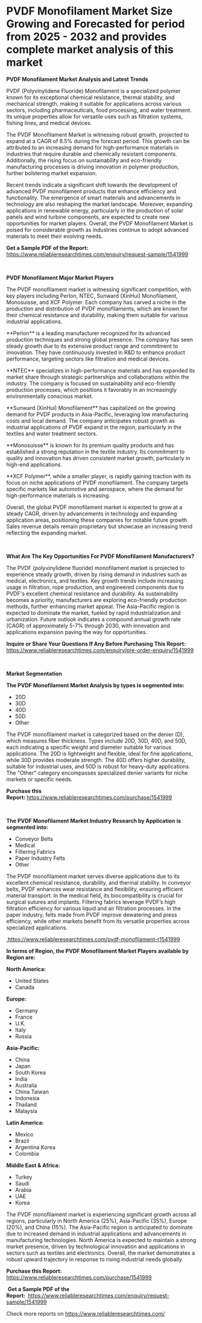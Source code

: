 <p><h1>PVDF Monofilament Market Size Growing and Forecasted for period from 2025 - 2032 and provides complete market analysis of this market</h1></p><p><strong>PVDF Monofilament Market Analysis and Latest Trends</strong></p>
<p><p>PVDF (Polyvinylidene Fluoride) Monofilament is a specialized polymer known for its exceptional chemical resistance, thermal stability, and mechanical strength, making it suitable for applications across various sectors, including pharmaceuticals, food processing, and water treatment. Its unique properties allow for versatile uses such as filtration systems, fishing lines, and medical devices.</p><p>The PVDF Monofilament Market is witnessing robust growth, projected to expand at a CAGR of 8.5% during the forecast period. This growth can be attributed to an increasing demand for high-performance materials in industries that require durable and chemically resistant components. Additionally, the rising focus on sustainability and eco-friendly manufacturing processes is driving innovation in polymer production, further bolstering market expansion.</p><p>Recent trends indicate a significant shift towards the development of advanced PVDF monofilament products that enhance efficiency and functionality. The emergence of smart materials and advancements in technology are also reshaping the market landscape. Moreover, expanding applications in renewable energy, particularly in the production of solar panels and wind turbine components, are expected to create new opportunities for market players. Overall, the PVDF Monofilament Market is poised for considerable growth as industries continue to adopt advanced materials to meet their evolving needs.</p></p>
<p><strong>Get a Sample PDF of the Report:&nbsp;</strong> <a href="https://www.reliableresearchtimes.com/enquiry/request-sample/1541999?utm_campaign=3317&utm_medium=2&utm_source=Github&utm_content=ia&utm_term=01042025&utm_id=pvdf-monofilament">https://www.reliableresearchtimes.com/enquiry/request-sample/1541999</a></p>
<p>&nbsp;</p>
<p><strong>PVDF Monofilament Major Market Players</strong></p>
<p><p>The PVDF monofilament market is witnessing significant competition, with key players including Perlon, NTEC, Sunward (XinHui) Monofilament, Monosuisse, and XCF Polymer. Each company has carved a niche in the production and distribution of PVDF monofilaments, which are known for their chemical resistance and durability, making them suitable for various industrial applications.</p><p>**Perlon** is a leading manufacturer recognized for its advanced production techniques and strong global presence. The company has seen steady growth due to its extensive product range and commitment to innovation. They have continuously invested in R&D to enhance product performance, targeting sectors like filtration and medical devices.</p><p>**NTEC** specializes in high-performance materials and has expanded its market share through strategic partnerships and collaborations within the industry. The company is focused on sustainability and eco-friendly production processes, which positions it favorably in an increasingly environmentally conscious market.</p><p>**Sunward (XinHui) Monofilament** has capitalized on the growing demand for PVDF products in Asia-Pacific, leveraging low manufacturing costs and local demand. The company anticipates robust growth as industrial applications of PVDF expand in the region, particularly in the textiles and water treatment sectors.</p><p>**Monosuisse** is known for its premium quality products and has established a strong reputation in the textile industry. Its commitment to quality and innovation has driven consistent market growth, particularly in high-end applications.</p><p>**XCF Polymer**, while a smaller player, is rapidly gaining traction with its focus on niche applications of PVDF monofilament. The company targets specific markets like automotive and aerospace, where the demand for high-performance materials is increasing.</p><p>Overall, the global PVDF monofilament market is expected to grow at a steady CAGR, driven by advancements in technology and expanding application areas, positioning these companies for notable future growth. Sales revenue details remain proprietary but showcase an increasing trend reflecting the expanding market.</p></p>
<p>&nbsp;</p>
<p><strong>What Are The Key Opportunities For PVDF Monofilament Manufacturers?</strong></p>
<p><p>The PVDF (polyvinylidene fluoride) monofilament market is projected to experience steady growth, driven by rising demand in industries such as medical, electronics, and textiles. Key growth trends include increasing usage in filtration, rope production, and engineered components due to PVDF's excellent chemical resistance and durability. As sustainability becomes a priority, manufacturers are exploring eco-friendly production methods, further enhancing market appeal. The Asia-Pacific region is expected to dominate the market, fueled by rapid industrialization and urbanization. Future outlook indicates a compound annual growth rate (CAGR) of approximately 5-7% through 2030, with innovation and applications expansion paving the way for opportunities.</p></p>
<p><strong>Inquire or Share Your Questions If Any Before Purchasing This Report:</strong> <a href="https://www.reliableresearchtimes.com/enquiry/pre-order-enquiry/1541999?utm_campaign=3317&utm_medium=2&utm_source=Github&utm_content=ia&utm_term=01042025&utm_id=pvdf-monofilament">https://www.reliableresearchtimes.com/enquiry/pre-order-enquiry/1541999</a></p>
<p>&nbsp;</p>
<p><strong>Market Segmentation</strong></p>
<p><strong>The PVDF Monofilament Market Analysis by types is segmented into:</strong></p>
<p><ul><li>20D</li><li>30D</li><li>40D</li><li>50D</li><li>Other</li></ul></p>
<p><p>The PVDF monofilament market is categorized based on the denier (D), which measures fiber thickness. Types include 20D, 30D, 40D, and 50D, each indicating a specific weight and diameter suitable for various applications. The 20D is lightweight and flexible, ideal for fine applications, while 30D provides moderate strength. The 40D offers higher durability, suitable for industrial uses, and 50D is robust for heavy-duty applications. The "Other" category encompasses specialized denier variants for niche markets or specific needs.</p></p>
<p><strong>Purchase this Report:&nbsp;</strong><a href="https://www.reliableresearchtimes.com/purchase/1541999?utm_campaign=3317&utm_medium=2&utm_source=Github&utm_content=ia&utm_term=01042025&utm_id=pvdf-monofilament">https://www.reliableresearchtimes.com/purchase/1541999</a></p>
<p>&nbsp;</p>
<p><strong>The PVDF Monofilament Market Industry Research by Application is segmented into:</strong></p>
<p><ul><li>Conveyor Belts</li><li>Medical</li><li>Filtering Fabrics</li><li>Paper Industry Felts</li><li>Other</li></ul></p>
<p><p>The PVDF monofilament market serves diverse applications due to its excellent chemical resistance, durability, and thermal stability. In conveyor belts, PVDF enhances wear resistance and flexibility, ensuring efficient material transport. In the medical field, its biocompatibility is crucial for surgical sutures and implants. Filtering fabrics leverage PVDF’s high filtration efficiency for various liquid and air filtration processes. In the paper industry, felts made from PVDF improve dewatering and press efficiency, while other markets benefit from its versatile properties across specialized applications.</p></p>
<p><a href="https://www.reliableresearchtimes.com/pvdf-monofilament-r1541999?utm_campaign=3317&utm_medium=2&utm_source=Github&utm_content=ia&utm_term=01042025&utm_id=pvdf-monofilament">&nbsp;https://www.reliableresearchtimes.com/pvdf-monofilament-r1541999</a></p>
<p><strong>In terms of Region, the PVDF Monofilament Market Players available by Region are:</strong></p>
<p>
    <p> <strong> North America: </strong>
        <ul>
            <li>United States</li>
            <li>Canada</li>
        </ul>
        </p> 
    <p> <strong> Europe: </strong>
        <ul>
            <li>Germany</li>
            <li>France</li>
            <li>U.K.</li>
            <li>Italy</li>
            <li>Russia</li>
        </ul>
        </p> 
    <p> <strong> Asia-Pacific: </strong>
        <ul>
            <li>China</li>
            <li>Japan</li>
            <li>South Korea</li>
            <li>India</li>
            <li>Australia</li>
            <li>China Taiwan</li>
            <li>Indonesia</li>
            <li>Thailand</li>
            <li>Malaysia</li>
        </ul>
        </p> 
    <p> <strong> Latin America: </strong>
        <ul>
            <li>Mexico</li>
            <li>Brazil</li>
            <li>Argentina Korea</li>
            <li>Colombia</li>
        </ul>
        </p> 
    <p> <strong> Middle East & Africa: </strong>
        <ul>
            <li>Turkey</li>
            <li>Saudi</li>
            <li>Arabia</li>
            <li>UAE</li>
            <li>Korea</li>
        </ul>
    </p>
    </p>
<p><p>The PVDF monofilament market is experiencing significant growth across all regions, particularly in North America (25%), Asia-Pacific (35%), Europe (20%), and China (15%). The Asia-Pacific region is anticipated to dominate due to increased demand in industrial applications and advancements in manufacturing technologies. North America is expected to maintain a strong market presence, driven by technological innovation and applications in sectors such as textiles and electronics. Overall, the market demonstrates a robust upward trajectory in response to rising industrial needs globally.</p></p>
<p><strong>Purchase this Report: </strong><a href="https://www.reliableresearchtimes.com/purchase/1541999?utm_campaign=3317&utm_medium=2&utm_source=Github&utm_content=ia&utm_term=01042025&utm_id=pvdf-monofilament">https://www.reliableresearchtimes.com/purchase/1541999</a></p>
<p>&nbsp;<strong>Get a Sample PDF of the Report:&nbsp;&nbsp;</strong><a href="https://www.reliableresearchtimes.com/enquiry/request-sample/1541999?utm_campaign=3317&utm_medium=2&utm_source=Github&utm_content=ia&utm_term=01042025&utm_id=pvdf-monofilament">https://www.reliableresearchtimes.com/enquiry/request-sample/1541999</a></p>
<p><strong></strong></p>
<p>Check more reports on <a href="https://www.reliableresearchtimes.com/?utm_campaign=3317&utm_medium=2&utm_source=Github&utm_content=ia&utm_term=01042025&utm_id=pvdf-monofilament">https://www.reliableresearchtimes.com/</a></p>